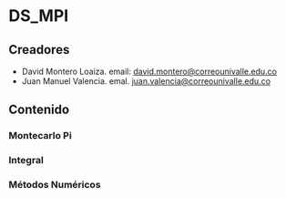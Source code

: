 # DS_MPI

## Creadores

- David Montero Loaiza. email: david.montero@correounivalle.edu.co
- Juan Manuel Valencia. emal. juan.valencia@correounivalle.edu.co

## Contenido

### Montecarlo Pi

### Integral

### Métodos Numéricos
